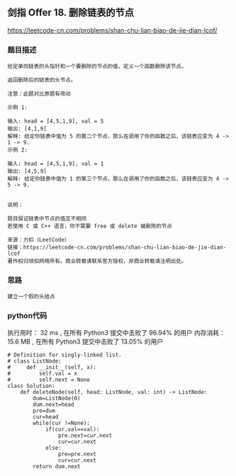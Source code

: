 ## 剑指 Offer 18. 删除链表的节点


https://leetcode-cn.com/problems/shan-chu-lian-biao-de-jie-dian-lcof/


### 题目描述

```
给定单向链表的头指针和一个要删除的节点的值，定义一个函数删除该节点。

返回删除后的链表的头节点。

注意：此题对比原题有改动

示例 1:

输入: head = [4,5,1,9], val = 5
输出: [4,1,9]
解释: 给定你链表中值为 5 的第二个节点，那么在调用了你的函数之后，该链表应变为 4 -> 1 -> 9.
示例 2:

输入: head = [4,5,1,9], val = 1
输出: [4,5,9]
解释: 给定你链表中值为 1 的第三个节点，那么在调用了你的函数之后，该链表应变为 4 -> 5 -> 9.
 

说明：

题目保证链表中节点的值互不相同
若使用 C 或 C++ 语言，你不需要 free 或 delete 被删除的节点

来源：力扣（LeetCode）
链接：https://leetcode-cn.com/problems/shan-chu-lian-biao-de-jie-dian-lcof
著作权归领扣网络所有。商业转载请联系官方授权，非商业转载请注明出处。

```



### 思路

```
建立一个假的头结点
```



### python代码
执行用时：
32 ms
, 在所有 Python3 提交中击败了
96.94%
的用户
内存消耗：
15.6 MB
, 在所有 Python3 提交中击败了
13.05%
的用户
```
# Definition for singly-linked list.
# class ListNode:
#     def __init__(self, x):
#         self.val = x
#         self.next = None
class Solution:
    def deleteNode(self, head: ListNode, val: int) -> ListNode:
        dum=ListNode(0)
        dum.next=head
        pre=dum
        cur=head
        while(cur !=None):
            if(cur.val==val):
                pre.next=cur.next
                cur=cur.next
            else:
                pre=pre.next
                cur=cur.next
        return dum.next
```

